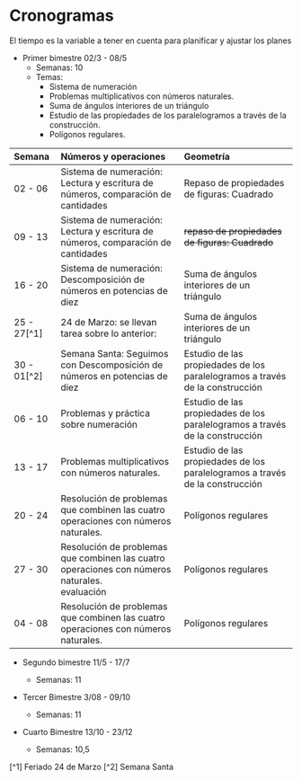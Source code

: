 # Cronogramas
El tiempo es la variable a tener en cuenta para planificar y ajustar los planes

- Primer bimestre 02/3 - 08/5
    - Semanas: 10
    - Temas:
        - Sistema de numeración
        - Problemas multiplicativos con números naturales. 
        - Suma de ángulos interiores de un triángulo
        - Estudio de las propiedades de los paralelogramos a través de la construcción.
        - Polígonos regulares.


| Semana |Números y operaciones                                             |Geometría                                             |
|:-------|:-----------------------------------------------------------------|:-----------------------------------------------------|
|02 - 06 |Sistema de numeración: Lectura y escritura de números, comparación de cantidades| Repaso de propiedades de figuras: Cuadrado|
|09 - 13 |Sistema de numeración: Lectura y escritura de números, comparación de cantidades| ~~repaso de propiedades de figuras: Cuadrado~~|
|16 - 20 |Sistema de numeración: Descomposición de números en potencias de diez | Suma de ángulos interiores de un triángulo |
|25 - 27[^1] |24 de Marzo: se llevan tarea sobre lo anterior:|Suma de ángulos interiores de un triángulo  |
|30 - 01[^2] |Semana Santa: Seguimos con Descomposición de números en potencias de diez |Estudio de las propiedades de los paralelogramos a través de la construcción  |
|06 - 10 |Problemas y práctica sobre numeración |Estudio de las propiedades de los paralelogramos a través de la construcción |
|13 - 17 |Problemas multiplicativos con números naturales. |Estudio de las propiedades de los paralelogramos a través de la construcción |
|20 - 24 |Resolución de problemas que combinen las cuatro operaciones con números naturales.|Polígonos regulares |
|27 - 30 |Resolución de problemas que combinen las cuatro operaciones con números naturales. <br> evaluación|Polígonos regulares |
|04 - 08 |Resolución de problemas que combinen las cuatro operaciones con números naturales.|Polígonos regulares |

- Segundo bimestre 11/5 - 17/7
    - Semanas: 11

- Tercer Bimestre 3/08 - 09/10
    - Semanas: 11
- Cuarto Bimestre 13/10 - 23/12
    - Semanas: 10,5

[^1] Feriado 24 de Marzo
[^2] Semana Santa